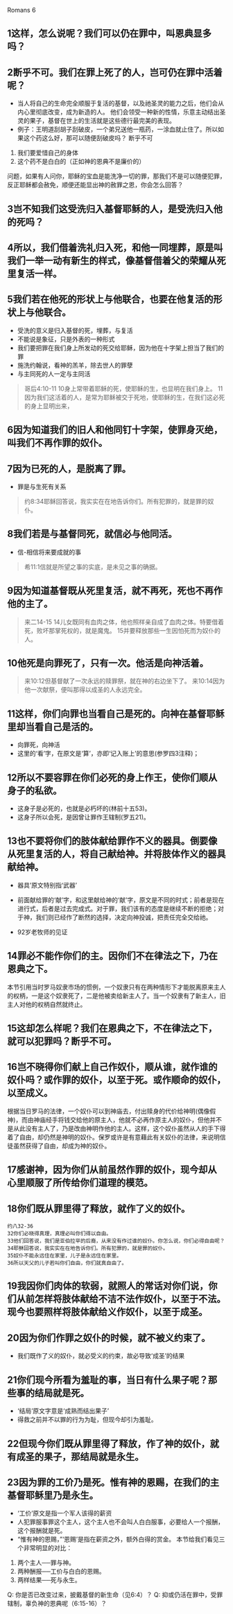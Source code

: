 Romans 6

## 1这样，怎么说呢？我们可以仍在罪中，叫恩典显多吗？
## 2断乎不可。我们在罪上死了的人，岂可仍在罪中活着呢？
* 当人将自己的生命完全顺服于复活的基督，以及祂圣灵的能力之后，他们会从内心里彻底改变，成为新造的人。
他们会领受一种新的性情，乐意主动结出圣灵的果子，基督在世上的生活就是这些德行最完美的表现。
* 例子：王明道刮胡子刮破皮，一个弟兄送他一瓶药，一涂血就止住了。所以如果这个药这么好，那可以随便刮破皮吗？
断乎不可
1. 我们要爱惜自己的身体
2. 这个药不是白白的（正如神的恩典不是廉价的）

问题，如果有人问你，耶稣的宝血是能洗净一切的罪，那我们不是可以随便犯罪，反正耶稣都会赦免，顺便还能显出神的赦罪之恩，你会怎么回答？

## 3岂不知我们这受洗归入基督耶稣的人，是受洗归入他的死吗？
## 4所以，我们借着洗礼归入死，和他一同埋葬，原是叫我们一举一动有新生的样式，像基督借着父的荣耀从死里复活一样。
## 5我们若在他死的形状上与他联合，也要在他复活的形状上与他联合。
* 受洗的意义是归入基督的死，埋葬，与复活
* 不能说是象征，只是外表的一种形式
* 我们要把罪在我们身上所发动的死交给耶稣，因为他在十字架上担当了我们的罪
* 施洗约翰说，看神的羔羊，除去世人的罪孽
* 与主同死的人一定与主同活

> 哥后4:10-11
> 10身上常带着耶稣的死，使耶稣的生，也显明在我们身上。
> 11因为我们这活着的人，是常为耶稣被交于死地，使耶稣的生，在我们这必死的身上显明出来，

## 6因为知道我们的旧人和他同钉十字架，使罪身灭绝，叫我们不再作罪的奴仆。
## 7因为已死的人，是脱离了罪。
* 罪是与生死有关系
> 约8:34耶稣回答说，我实实在在地告诉你们。所有犯罪的，就是罪的奴仆。


## 8我们若是与基督同死，就信必与他同活。
* 信-相信将来要成就的事
> 希11:1信就是所望之事的实底，是未见之事的确据。

## 9因为知道基督既从死里复活，就不再死，死也不再作他的主了。
> 来二14-15 
> 14儿女既同有血肉之体，他也照样亲自成了血肉之体。特要借着死，败坏那掌死权的，就是魔鬼。
> 15并要释放那些一生因怕死而为奴仆的人。

## 10他死是向罪死了，只有一次。他活是向神活着。
> 来10:12但基督献了一次永远的赎罪祭，就在神的右边坐下了。
> 来10:14因为他一次献祭，便叫那得以成圣的人永远完全。

## 11这样，你们向罪也当看自己是死的。向神在基督耶稣里却当看自己是活的。
* 向罪死，向神活
* 这里的‘看’字，在原文是‘算’，亦即‘记入账上’的意思(参罗四3注释)；

## 12所以不要容罪在你们必死的身上作王，使你们顺从身子的私欲。

* 这身子是必死的，也就是必朽坏的(林前十五53)。
* 这身子所以会死，是因曾让罪作王辖制(罗五21)。

## 13也不要将你们的肢体献给罪作不义的器具。倒要像从死里复活的人，将自己献给神。并将肢体作义的器具献给神。
* 器具’原文特别指‘武器’
* 前面献给罪的‘献’字，和这里献给神的‘献’字，原文是不同的时式；前者是现在进行式，后者是过去完成式。对于罪，我们该有的态度是继续不断的拒绝；对于神，我们则已经作了断然的选择，决定向神投诚，把责任完全交给祂。


* 92岁老牧师的见证

## 14罪必不能作你们的主。因你们不在律法之下，乃在恩典之下。
本节引用当时罗马奴隶市场的惯例，一个奴隶只有在两种情形下才能脱离原来主人的权柄，一是这个奴隶死了，二是他被卖给新主人了。当一个奴隶有了新主人，旧主人对他的权柄自然就终止。

## 15这却怎么样呢？我们在恩典之下，不在律法之下，就可以犯罪吗？断乎不可。
## 16岂不晓得你们献上自己作奴仆，顺从谁，就作谁的奴仆吗？或作罪的奴仆，以至于死。或作顺命的奴仆，以至成义。
根据当日罗马的法律，一个奴仆可以到神庙去，付出赎身的代价给神明(偶像假神)，而由神庙经手将钱交给他的原主人，他就不必再作原主人的奴仆，但他并不是从此没有主人了，乃是改由神明作他的主人。这样，这个奴仆虽然从人的手下得着了自由，却仍然是神明的奴仆。保罗或许是有意藉此有关奴仆的法律，来说明信徒虽然获得了自由，却成为神的奴仆。

## 17感谢神，因为你们从前虽然作罪的奴仆，现今却从心里顺服了所传给你们道理的模范。
## 18你们既从罪里得了释放，就作了义的奴仆。
```
约八32-36
32你们必晓得真理，真理必叫你们得以自由。
33他们回答说，我们是亚伯拉罕的后裔，从来没有作过谁的奴仆。你怎么说，你们必得自由呢？
34耶稣回答说，我实实在在地告诉你们。所有犯罪的，就是罪的奴仆。
35奴仆不能永远住在家里，儿子是永远住在家里。
36所以天父的儿子若叫你们自由，你们就真自由了。
```
## 19我因你们肉体的软弱，就照人的常话对你们说，你们从前怎样将肢体献给不洁不法作奴仆，以至于不法。现今也要照样将肢体献给义作奴仆，以至于成圣。
## 20因为你们作罪之奴仆的时候，就不被义约束了。
* 我们既作了义的奴仆，就必受义的约束，故必导致‘成圣’的结果

## 21你们现今所看为羞耻的事，当日有什么果子呢？那些事的结局就是死。
* ‘结局’原文字意是‘成熟而结出果子’
* 得救之前并不以罪的行为为耻，但现今却引为羞耻。

## 22但现今你们既从罪里得了释放，作了神的奴仆，就有成圣的果子，那结局就是永生。
## 23因为罪的工价乃是死。惟有神的恩赐，在我们的主基督耶稣里乃是永生。
* ‘工价’原文是指一个军人该得的薪资
* 人犯罪服事罪这个主人，这个主人也不会叫人白白服事，必要给人一个报酬，这个报酬就是死。
* “惟有神的恩赐，”‘恩赐’是指在薪资之外，额外白得的赏金。
本节给我们看见三个非常明显的对比：
1. 两个主人──罪与神。
2. 两种酬报──工价与白白的恩赐。
3. 两样结果──死与永生。

Q: 你是否已改变过来，披戴基督的新生命（见6:4）？
Q: 抑或仍活在罪中，受罪辖制，辜负神的恩典呢（6:15-16）？